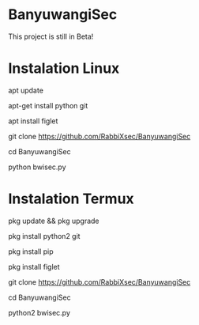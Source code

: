 # BanyuwangiSec
 This project is still in Beta!
# Instalation Linux
 apt update

 apt-get install python git

 apt install figlet

 git clone https://github.com/RabbiXsec/BanyuwangiSec

 cd BanyuwangiSec

 python bwisec.py

# Instalation Termux
 pkg update && pkg upgrade
 
 pkg install python2 git
 
 pkg install pip
 
 pkg install figlet
 
 git clone https://github.com/RabbiXsec/BanyuwangiSec
 
 cd BanyuwangiSec
 
 python2 bwisec.py
